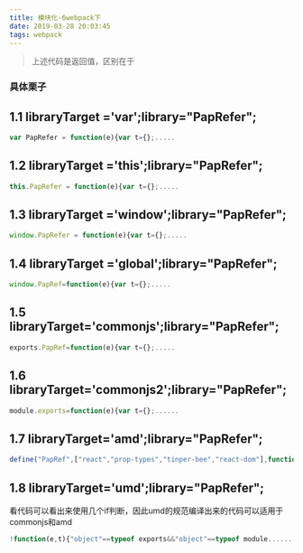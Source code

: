 ```yaml
---
title: 模块化-6webpack下
date: 2019-03-28 20:03:45
tags: webpack
---
```



> 上述代码是返回值，区别在于

###  具体栗子

## 1.1  libraryTarget ='var';library="PapRefer";

```javascript
var PapRefer = function(e){var t={};.....

```

## 1.2  libraryTarget ='this';library="PapRefer";
  
```javascript
this.PapRefer = function(e){var t={};.....

```
## 1.3  libraryTarget ='window';library="PapRefer";
```javascript
window.PapRefer = function(e){var t={};.....

```

## 1.4  libraryTarget ='global';library="PapRefer";

```javascript
window.PapRef=function(e){var t={};.....
```

## 1.5  libraryTarget='commonjs';library="PapRefer";

```javascript
exports.PapRef=function(e){var t={};.....

```

## 1.6 libraryTarget='commonjs2';library="PapRefer";
```javascript
module.exports=function(e){var t={};......

```
## 1.7  libraryTarget='amd';library="PapRefer";
```javascript
define("PapRef",["react","prop-types","tinper-bee","react-dom"],function(__WEBPACK_EXTERNAL_MODULE__1__,__WEBPACK_EXTERNAL_MODULE__2__,__WEBPACK_EXTERNAL_MODULE__5__,__WEBPACK_EXTERNAL_MODULE__7__).....


  ```
  
   
## 1.8 libraryTarget='umd';library="PapRefer";

看代码可以看出来使用几个if判断，因此umd的规范编译出来的代码可以适用于 commonjs和amd
```javascript
!function(e,t){"object"==typeof exports&&"object"==typeof module.......

```
